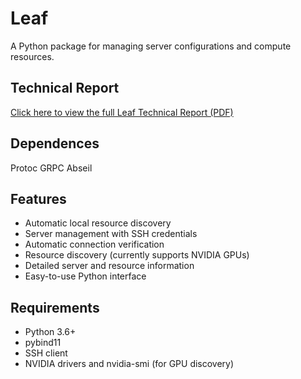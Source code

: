 # Leaf

A Python package for managing server configurations and compute resources.

## Technical Report

[Click here to view the full Leaf Technical Report (PDF)](Leaf_Technical_Report.pdf)

## Dependences
Protoc
GRPC
Abseil

## Features

- Automatic local resource discovery
- Server management with SSH credentials
- Automatic connection verification
- Resource discovery (currently supports NVIDIA GPUs)
- Detailed server and resource information
- Easy-to-use Python interface

## Requirements

- Python 3.6+
- pybind11
- SSH client
- NVIDIA drivers and nvidia-smi (for GPU discovery) 
